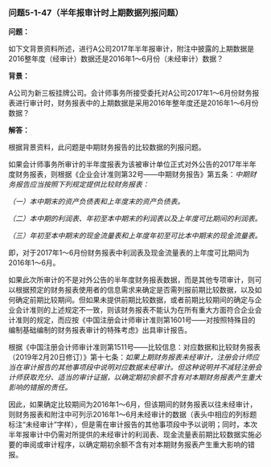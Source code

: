 ### 问题5-1-47（半年报审计时上期数据列报问题）

**问题：**

如下文背景资料所述，进行A公司2017年半年报审计，附注中披露的上期数据是2016整年度（经审计）数据还是2016年1～6月份（未经审计）数据？

**背景：**

A公司为新三板挂牌公司。会计师事务所接受委托对A公司2017年1～6月份财务报表进行审计时，财务报表中的上期数据是采用2016年整年度还是2016年1～6月份数据？

**解答：**

根据背景资料，此问题是中期财务报告的比较数据的列报问题。

如果会计师事务所审计的半年度报表为该被审计单位正式对外公告的2017年半年度财务报表，则根据《企业会计准则第32号——中期财务报告》第五条：*中期财务报告应当按照下列规定提供比较财务报表：*

*（一）本中期末的资产负债表和上年度末的资产负债表。*

*（二）本中期的利润表、年初至本中期末的利润表以及上年度可比期间的利润表。*

*（三）年初至本中期末的现金流量表和上年度年初至可比本中期末的现金流量表。*

即，对于2017年1～6月份财务报表中利润表及现金流量表的上年度可比期间为2016年1～6月。

如果此次所审计的不是对外公告的半年度财务报表数据，而是其他专项审计，则可以根据预定的财务报表使用者的信息需求来确定是否需列报前期比较数据，以及如何确定前期比较期间。但如果未提供前期比较数据，或者前期比较期间的确定与企业会计准则的上述规定不一致，则该财务报表不能认为在所有重大方面符合企业会计准则的规定，而应按《中国注册会计师审计准则第1601号——对按照特殊目的编制基础编制的财务报表审计的特殊考虑》出具审计报告。

根据《中国注册会计师审计准则第1511号——比较信息：对应数据和比较财务报表（2019年2月20日修订）》第十七条：*如果上期财务报表未经审计，注册会计师应当在审计报告的其他事项段中说明对应数据未经审计。但这种说明并不减轻注册会计师获取充分、适当的审计证据，以确定期初余额不含有对本期财务报表产生重大影响的错报的责任。*

因此，如果确定比较期间为2016年1～6月，但该期间的财务报表以往未经审计，则财务报表和附注中可列示2016年1～6月未经审计的数据（表头中相应的列标题标注“未经审计”字样），但是需在审计报告的其他事项段中予以说明；同时，本次半年报审计中仍需对所提供的未经审计的利润表、现金流量表前期比较数据实施必要的审阅或审计程序，以确定期初余额不含有对本期财务报表产生重大影响的错报。